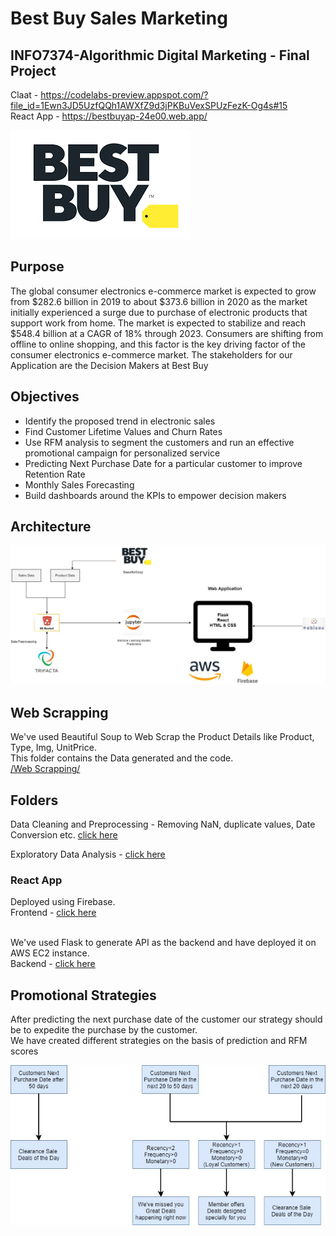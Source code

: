 # Best Buy Sales Marketing
## INFO7374-Algorithmic Digital Marketing - Final Project
Claat - https://codelabs-preview.appspot.com/?file_id=1Ewn3JD5UzfQQh1AWXfZ9d3jPKBuVexSPUzFezK-Og4s#15 <br/>
React App - https://bestbuyap-24e00.web.app/ 

![Alt Text](https://github.com/rhnyewale/INFO7374-Algorithmic-Digital-Marketing/blob/master/FinalProject/Images/BEST%20BUY.png)
<br/>

## Purpose
The global consumer electronics e-commerce market is expected to grow from $282.6 billion in 2019 to about $373.6 billion in 2020 as the market initially experienced a surge due to purchase of electronic products that support work from home. The market is expected to stabilize and reach $548.4 billion at a CAGR of 18% through 2023.
Consumers are shifting from offline to online shopping, and this factor is the key driving factor of the consumer electronics e-commerce market. 
The stakeholders for our Application are the Decision Makers at Best Buy 

## Objectives
<ul>
<li>Identify the proposed trend in electronic sales</li>
<li>Find Customer Lifetime Values and Churn Rates</li>
<li>Use RFM analysis to segment the customers and run an effective promotional campaign for personalized service</li>
<li>Predicting Next Purchase Date for a particular customer to improve Retention Rate</li>
<li>Monthly Sales Forecasting</li>
<li>Build dashboards around the KPIs to empower decision makers</li>
</ul>


## Architecture
![Alt Text](https://github.com/rhnyewale/INFO7374-Algorithmic-Digital-Marketing/blob/master/FinalProject/Images/Architecture.jpg)

## Web Scrapping 
We've used Beautiful Soup to Web Scrap the Product Details like Product, Type, Img, UnitPrice.<br/>
This folder contains the Data generated and the code.<br/>
[/Web Scrapping/](https://github.com/rhnyewale/INFO7374-Algorithmic-Digital-Marketing/tree/master/FinalProject/Web%20Scrapping)

## Folders
Data Cleaning and Preprocessing - Removing NaN, duplicate values, Date Conversion etc. [click here](https://github.com/rhnyewale/INFO7374-Algorithmic-Digital-Marketing/tree/master/FinalProject/Data%20Preprocessing)<br/>
 
Exploratory Data Analysis - [click here](https://github.com/rhnyewale/INFO7374-Algorithmic-Digital-Marketing/tree/master/FinalProject/EDA)<br/>

### React App
Deployed using Firebase.<br/>
Frontend - [click here](https://github.com/rhnyewale/INFO7374-Algorithmic-Digital-Marketing/tree/master/FinalProject/React%20App/bestbuyfront) <br/><br/>

We've used Flask to generate API as the backend and have deployed it on AWS EC2 instance.<br/>
Backend - [click here](https://github.com/rhnyewale/INFO7374-Algorithmic-Digital-Marketing/tree/master/FinalProject/React%20App/bestbuyback) <br/>

## Promotional Strategies
After predicting the next purchase date of the customer our strategy should be to expedite the purchase by the customer.<br/>
We have created different strategies on the basis of prediction and RFM scores<br/>

![Alt Text](https://github.com/rhnyewale/INFO7374-Algorithmic-Digital-Marketing/blob/master/FinalProject/Images/Promotional%20Campaign.jpg)


